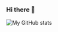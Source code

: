 ### Hi there 👋

![My GitHub stats](https://github-readme-stats.vercel.app/api?username=ghostrider-reborn&show_icons=true&theme=transparent)

<!--
**ghostrider-reborn/ghostrider-reborn** is a ✨ _special_ ✨ repository because its `README.md` (this file) appears on your GitHub profile.

Here are some ideas to get you started:

- 🔭 I’m currently working on ...
- 🌱 I’m currently learning ...
- 👯 I’m looking to collaborate on ...
- 🤔 I’m looking for help with ...
- 💬 Ask me about ...
- 📫 How to reach me: ...
- 😄 Pronouns: ...
- ⚡ Fun fact: ...
-->
